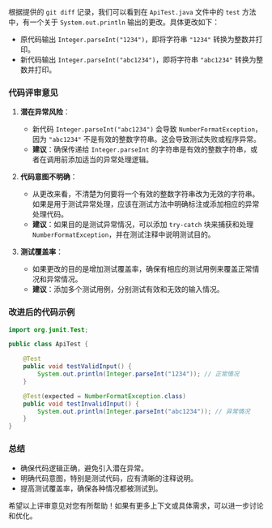 根据提供的 `git diff` 记录，我们可以看到在 `ApiTest.java` 文件中的 `test` 方法中，有一个关于 `System.out.println` 输出的更改。具体更改如下：

- 原代码输出 `Integer.parseInt("1234")`，即将字符串 `"1234"` 转换为整数并打印。
- 新代码输出 `Integer.parseInt("abc1234")`，即将字符串 `"abc1234"` 转换为整数并打印。

### 代码评审意见

1. **潜在异常风险**：
   - 新代码 `Integer.parseInt("abc1234")` 会导致 `NumberFormatException`，因为 `"abc1234"` 不是有效的整数字符串。这会导致测试失败或程序异常。
   - **建议**：确保传递给 `Integer.parseInt` 的字符串是有效的整数字符串，或者在调用前添加适当的异常处理逻辑。

2. **代码意图不明确**：
   - 从更改来看，不清楚为何要将一个有效的整数字符串改为无效的字符串。如果是用于测试异常处理，应该在测试方法中明确标注或添加相应的异常处理代码。
   - **建议**：如果目的是测试异常情况，可以添加 `try-catch` 块来捕获和处理 `NumberFormatException`，并在测试注释中说明测试目的。

3. **测试覆盖率**：
   - 如果更改的目的是增加测试覆盖率，确保有相应的测试用例来覆盖正常情况和异常情况。
   - **建议**：添加多个测试用例，分别测试有效和无效的输入情况。

### 改进后的代码示例

```java
import org.junit.Test;

public class ApiTest {

    @Test
    public void testValidInput() {
        System.out.println(Integer.parseInt("1234")); // 正常情况
    }

    @Test(expected = NumberFormatException.class)
    public void testInvalidInput() {
        System.out.println(Integer.parseInt("abc1234")); // 异常情况
    }
}
```

### 总结

- 确保代码逻辑正确，避免引入潜在异常。
- 明确代码意图，特别是测试代码，应有清晰的注释说明。
- 提高测试覆盖率，确保各种情况都被测试到。

希望以上评审意见对您有所帮助！如果有更多上下文或具体需求，可以进一步讨论和优化。